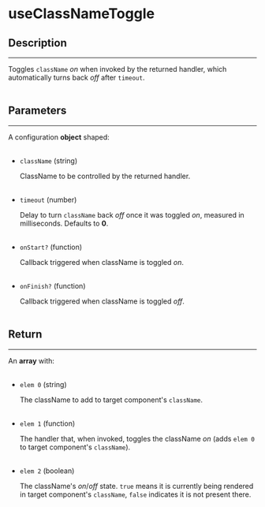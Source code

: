 # useClassNameToggle

## Description

---

Toggles `className` _on_ when invoked by the returned handler, which automatically turns back _off_ after `timeout`.
<br />
<br />

## Parameters

---

A configuration **object** shaped:
<br /> <br />

- `className` (string)

  ClassName to be controlled by the returned handler.
  <br />
  <br />

- `timeout` (number)

  Delay to turn `className` back _off_ once it was toggled _on_, measured in milliseconds. Defaults to **0**.
  <br />
  <br />

- `onStart?` (function)

  Callback triggered when className is toggled _on_.
  <br />
  <br />

- `onFinish?` (function)

  Callback triggered when className is toggled _off_.
  <br />
  <br />

## Return

---

An **array** with:
<br />
<br />

- `elem 0` (string)

  The className to add to target component's `className`.
  <br /> <br />

- `elem 1` (function)

  The handler that, when invoked, toggles the className _on_ (adds `elem 0` to target component's `className`).
  <br /> <br />

- `elem 2` (boolean)

  The className's _on_/_off_ state. `true` means it is currently being rendered in target component's `className`, `false` indicates it is not present there.

